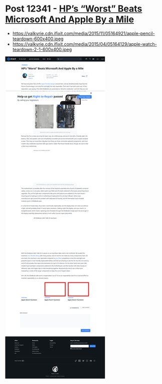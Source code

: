 # Post 12341 - [HP’s “Worst” Beats Microsoft And Apple By a Mile](https://www.ifixit.com/News/12341/hps-worst-beats-microsoft-and-apple-by-a-mile)

- https://valkyrie.cdn.ifixit.com/media/2015/11/05164921/apple-pencil-teardown-600x400.jpeg
- https://valkyrie.cdn.ifixit.com/media/2015/04/05164129/apple-watch-teardown-2-1-600x400.jpeg

![screencap](screenshots/c9ca41b2-67b9-4aab-8673-2f854e4a9bbf.png)
